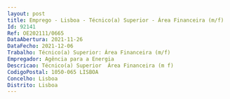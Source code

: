 ```yaml
--- 
layout: post
title: Emprego - Lisboa - Técnico(a) Superior - Área Financeira (m/f)
Id: 92141
Ref: OE202111/0665
DataAbertura: 2021-11-26
DataFecho: 2021-12-06
Trabalho: Técnico(a) Superior: Área Financeira (m/f)
Empregador: Agência para a Energia
Descricao: Técnico(a) Superior  Área Financeira (m f)
CodigoPostal: 1050-065 LISBOA
Concelho: Lisboa
Distrito: Lisboa
--- 
```


